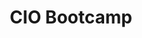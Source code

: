 ---
title: CIO Bootcamp
featured: yes
start-date: December 4, 2020
end-date: January 22, 21  #otherwise use end-date
description: The CIO Council is hosting the 2020 CIO BootCamp in a series of virtual engagements. The series provides new CIOs, deputies and senior staff with information on council operations, priorities, and strategies for the upcoming year. 
overview: The CIO Council is hosting the 2020 CIO BootCamp in a series of virtual engagements. The series provides new CIOs, deputies and senior staff with information on council operations, priorities, and strategies for the upcoming year.  
image: cio-logo-color.png
image-alt: semi-transparent blue overlay on circuits background
link: /programs-and-events/2020-cio-bootcamp/
---